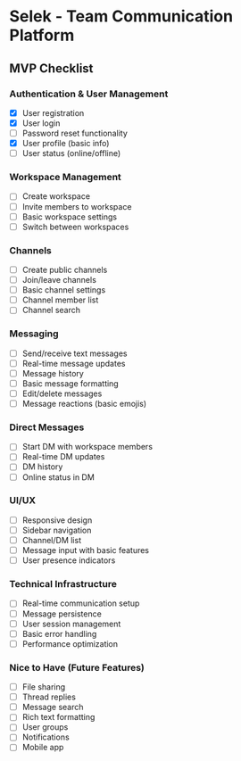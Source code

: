 # Selek - Team Communication Platform

## MVP Checklist

### Authentication & User Management
- [x] User registration
- [x] User login
- [ ] Password reset functionality
- [x] User profile (basic info)
- [ ] User status (online/offline)

### Workspace Management
- [ ] Create workspace
- [ ] Invite members to workspace
- [ ] Basic workspace settings
- [ ] Switch between workspaces

### Channels
- [ ] Create public channels
- [ ] Join/leave channels
- [ ] Basic channel settings
- [ ] Channel member list
- [ ] Channel search

### Messaging
- [ ] Send/receive text messages
- [ ] Real-time message updates
- [ ] Message history
- [ ] Basic message formatting
- [ ] Edit/delete messages
- [ ] Message reactions (basic emojis)

### Direct Messages
- [ ] Start DM with workspace members
- [ ] Real-time DM updates
- [ ] DM history
- [ ] Online status in DM

### UI/UX
- [ ] Responsive design
- [ ] Sidebar navigation
- [ ] Channel/DM list
- [ ] Message input with basic features
- [ ] User presence indicators

### Technical Infrastructure
- [ ] Real-time communication setup
- [ ] Message persistence
- [ ] User session management
- [ ] Basic error handling
- [ ] Performance optimization

### Nice to Have (Future Features)
- [ ] File sharing
- [ ] Thread replies
- [ ] Message search
- [ ] Rich text formatting
- [ ] User groups
- [ ] Notifications
- [ ] Mobile app